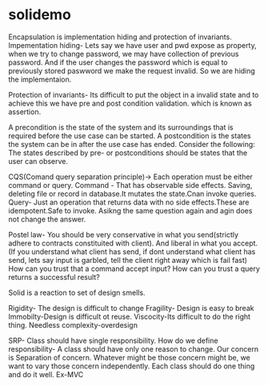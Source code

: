 # solidemo
Encapsulation is implementation hiding and protection of invariants.
Impementation hiding- Lets say we have user and pwd expose as property, when we try to change password, we may have collection of previous password.
And if the user changes the password which is equal to previously stored paswword we make the request invalid. So we are hiding the implementaion.

Protection of invariants- Its difficult to put the object in a invalid state and to achieve this we have pre and post condition validation.
which is known as assertion.

A precondition is the state of the system and its surroundings that is required before the use case can be started. 
A postcondition is the states the system can be in after the use case has ended. Consider the following: 
The states described by pre- or postconditions should be states that the user can observe.

CQS(Comand query separation principle)-> Each operation must be either command or query.
Command - That has observable side effects. Saving, deleting file or record in database.It mutates the state.Cnan invoke queries.
Query- Just an operation that returns data with no side effects.These are idempotent.Safe to invoke. Asikng the same question again and agin does not
change the answer.

Postel law- You should be very conservative in what you send(strictly adhere to contracts constituited with client). 
And liberal in what you accept.(If you understand what client has send, if dont understand what client has send, lets say input is garbled, tell the client right away which is fail fast)
How can you trust that a command accept input?
How can you trust a query returns a successful result?

Solid is a reaction to set of design smells.

Rigidity- The design is difficult to change
Fragility- Design is easy to break
Immobilty-Design is difficult ot reuse.
Viscocity-Its difficult to do the right thing.
Needless complexity-overdesign

SRP- Class should have single responsibility.
How do we define responsibility- A class should have only one reason to change. Our concern is Separation of concern. Whatever might be those concern might be,
we want to vary those concern independently.
Each class should do one thing and do it well. Ex-MVC
